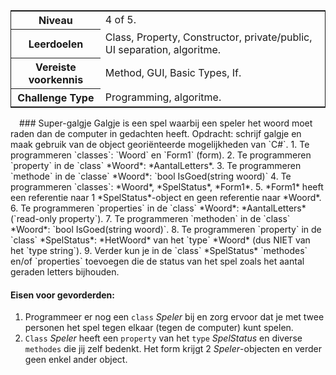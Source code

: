 <a id="cha:challengeSupergalgje"></a>
<table style="border: solid thin"><tr><th>Niveau</th>
<td>4 of 5.</td>
</tr>
<tr><th>Leerdoelen</th>
<td>Class, Property, Constructor, private/public, UI separation, algoritme.</td>
</tr>
<tr><th>Vereiste voorkennis</th>
<td>Method, GUI, Basic Types, If.</td>
</tr>
<tr><th>Challenge Type</th>
<td>Programming, algoritme.</td>
</tr>
</table>
 ### Super-galgje
Galgje is een spel waarbij een speler het woord moet raden dan de computer in gedachten heeft. Opdracht: schrijf galgje en maak gebruik van de object georiënteerde mogelijkheden van `C#`.
1. Te programmeren `classes`: `Woord` en `Form1` (form).
2. Te programmeren `property` in de `class` *Woord*: *AantalLetters*.
3. Te programmeren `methode` in de `classe` *Woord*: `bool IsGoed(string woord)`
4. Te programmeren `classes`: *Woord*, *SpelStatus*, *Form1*.
5. *Form1* heeft een referentie naar 1 *SpelStatus*-object en geen referentie naar *Woord*.
6. Te programmeren `properties` in de `class` *Woord*: *AantalLetters* (`read-only property`).
7. Te programmeren `methoden` in de `class` *Woord*: `bool IsGoed(string woord)`.
8. Te programmeren `property` in de `class` *SpelStatus*: *HetWoord* van het `type` *Woord* (dus NIET van het `type string`).
9. Verder kun je in de `class` *SpelStatus* `methodes` en/of `properties` toevoegen die de status van het spel zoals het aantal geraden letters bijhouden.

#### Eisen voor gevorderden:
1. Programmeer er nog een `class` *Speler* bij en zorg ervoor dat je met twee personen het spel tegen elkaar (tegen de computer) kunt spelen.
2. `Class` *Speler* heeft een `property` van het `type` *SpelStatus* en diverse `methodes` die jij zelf bedenkt. Het form krijgt 2 *Speler*-objecten en verder geen enkel ander object.
 
